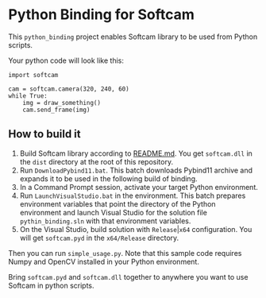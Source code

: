 # Python Binding for Softcam

This `python_binding` project enables Softcam library to be used from Python scripts.

Your python code will look like this:

```
import softcam

cam = softcam.camera(320, 240, 60)
while True:
    img = draw_something()
    cam.send_frame(img)
```

## How to build it

1. Build Softcam library according to [README.md](../../README.md#how-to-build-the-library). You get `softcam.dll` in the `dist` directory at the root of this repository.
2. Run `DownloadPybind11.bat`. This batch downloads Pybind11 archive and expands it to be used in the following build of binding.
3. In a Command Prompt session, activate your target Python environment.
4. Run `LaunchVisualStudio.bat` in the environment. This batch prepares environment variables that point the directory of the Python environment and launch Visual Studio for the solution file `pythin_binding.sln` with that environment variables.
5. On the Visual Studio, build solution with `Release`|`x64` configuration. You will get `softcam.pyd` in the `x64/Release` directory.

Then you can run `simple_usage.py`. Note that this sample code requires Numpy and OpenCV installed in your Python environment.

Bring `softcam.pyd` and `softcam.dll` together to anywhere you want to use Softcam in python scripts.
